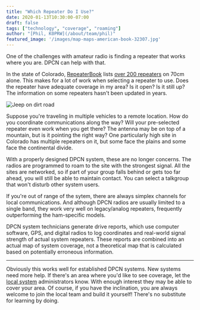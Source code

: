 ```yaml
---
title: "Which Repeater Do I Use?"
date: 2020-01-13T10:30:00-07:00
draft: false
tags: ["technology", "coverage", "roaming"]
author: "[Phil, K0PRW](/about/team/phil)"
featured_image: '/images/map-maps-american-book-32307.jpg'
---
```


One of the challenges with amateur radio is finding a repeater that works where you are. DPCN can help with that.

<!--more-->

In the state of Colorado, [RepeaterBook](https://repeaterbook.com) lists [over 200 repeaters](https://repeaterbook.com/repeaters/Display_SS.php?state_id=08&band=4&loc=%&call=%&use=%) on 70cm alone. This makes for a lot of work when selecting a repeater to use. Does the repeater have adequate coverage in my area? Is it open? Is it still up? The information on some repeaters hasn't been updated in years.

![Jeep on dirt road](/images/white-truck-on-brown-road-912845.jpg)

Suppose you're traveling in multiple vehicles to a remote location. How do you coordinate communications along the way? Will your pre-selected repeater even work when you get there? The antenna may be on top of a mountain, but is it pointing the right way? One particularly high site in Colorado has multiple repeaters on it, but some face the plains and some face the continental divide.

With a properly designed DPCN system, these are no longer concerns. The radios are programmed to roam to the site with the strongest signal. All the sites are networked, so if part of your group falls behind or gets too far ahead, you will still be able to maintain contact. You can select a talkgroup that won't disturb other system users.

If you're out of range of the sytem, there are always simplex channels for local communications. And although DPCN radios are usually limited to a single band, they work very well on legacy/analog repeaters, frequently outperforming the ham-specific models. 

DPCN system technicians generate drive reports, which use computer software, GPS, and digital radios to log coordinates and real-world signal strength of actual system repeaters. These reports are combined into an actual map of system coverage, not a theoretical map that is calculated based on potentially erroneous information.

----

Obviously this works well for established DPCN systems. New systems need more help. If there's an area where you'd like to see coverage, let the [local system](/system) administrators know. With enough interest they may be able to cover your area. Of course, if you have the inclination, you are always welcome to join the local team and build it yourself! There's no substitute for learning by doing.